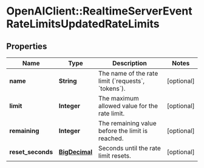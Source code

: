 # OpenAIClient::RealtimeServerEventRateLimitsUpdatedRateLimits

## Properties
Name | Type | Description | Notes
------------ | ------------- | ------------- | -------------
**name** | **String** | The name of the rate limit (&#x60;requests&#x60;, &#x60;tokens&#x60;).  | [optional] 
**limit** | **Integer** | The maximum allowed value for the rate limit. | [optional] 
**remaining** | **Integer** | The remaining value before the limit is reached. | [optional] 
**reset_seconds** | [**BigDecimal**](BigDecimal.md) | Seconds until the rate limit resets. | [optional] 

